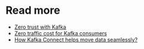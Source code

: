 # Read more
- [Zero trust with Kafka](https://engineering.grab.com/zero-trust-with-kafka)
- [Zero traffic cost for Kafka consumers](https://engineering.grab.com/zero-traffic-cost)
- [How Kafka Connect helps move data seamlessly?](https://engineering.grab.com/kafka-connect)